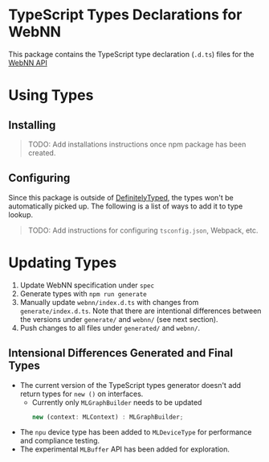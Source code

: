 # TypeScript Types Declarations for WebNN

This package contains the TypeScript type declaration (`.d.ts`) files for the [WebNN API](https://webmachinelearning.github.io/webnn/)

# Using Types

## Installing

> TODO: Add installations instructions once npm package has been created.

## Configuring

Since this package is outside of [DefinitelyTyped](https://github.com/DefinitelyTyped/DefinitelyTyped), the types won't be automatically picked up. The following is a list of ways to add it to type lookup.

> TODO: Add instructions for configuring `tsconfig.json`, Webpack, etc.

# Updating Types

1. Update WebNN specification under `spec`
2. Generate types with `npm run generate`
3. Manually update `webnn/index.d.ts` with changes from `generate/index.d.ts`. Note that there are intentional differences between the versions under `generate/` and `webnn/` (see next section).
4. Push changes to all files under `generated/` and `webnn/`.

## Intensional Differences Generated and Final Types
* The current version of the TypeScript types generator doesn't add return types for `new ()` on interfaces.
    * Currently only `MLGraphBuilder` needs to be updated 
        ```ts
        new (context: MLContext) : MLGraphBuilder;
        ```
* The `npu` device type has been added to `MLDeviceType` for performance and compliance testing.
* The experimental `MLBuffer` API has been added for exploration.